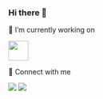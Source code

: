 ### Hi there 👋

🔭 I’m currently working on

<img src="https://media3.giphy.com/media/iFmw13LV1hHhViPPWz/source.gif" width="40px" height="40px"/>

💬 Connect with me

<a href="mailto:iamarifzain@outlook.com"  target="_blank" rel="nofollow noopener noreferrer"><img src="https://img.shields.io/badge/Microsoft_Outlook-0078D4?style=for-the-badge&logo=microsoft-outlook&logoColor=black" /></a>
<a href="http://www.twitter.com/arifzayn"  target="_blank" rel="nofollow noopener noreferrer"><img src="https://camo.githubusercontent.com/35b0b8bfbd8840f35607fb56ad0a139047fd5d6e09ceb060c5c6f0a5abd1044c/68747470733a2f2f6564656e742e6769746875622e696f2f537570657254696e7949636f6e732f696d616765732f7376672f747769747465722e737667" /></a>


<!--
**arifzayn/arifzayn** is a ✨ _special_ ✨ repository because its `README.md` (this file) appears on your GitHub profile.

Here are some ideas to get you started:

- 🔭 I’m currently working on ...
- 🌱 I’m currently learning ...
- 👯 I’m looking to collaborate on ...
- 🤔 I’m looking for help with ...
- 💬 Ask me about ...
- 📫 How to reach me: ...
- 😄 Pronouns: ...
- ⚡ Fun fact: ...
-->
